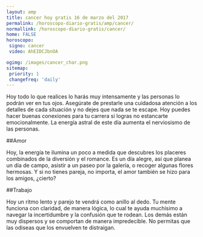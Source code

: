 ```yaml
---
layout: amp
title: cancer hoy gratis 16 de marzo del 2017 
permalink: /horoscopo-diario-gratis/amp/cancer/
normallink: /horoscopo-diario-gratis/cancer/
home: FALSE
horoscopo:
 signo: cancer
 video: AhEIDCJbnOA

ogimg: /images/cancer_char.png
sitemap:
 priority: 1
 changefreq: 'daily'
---
```



Hoy todo lo que realices lo harás muy intensamente y las personas lo podrán ver en tus ojos. Asegúrate de prestarle una cuidadosa atención a los detalles de cada situación y no dejes que nada se te escape. Hoy puedes hacer buenas conexiones para tu carrera si logras no estancarte emocionalmente. La energía astral de este día aumenta el nerviosismo de las personas.

##Amor

Hoy, la energía te ilumina un poco a medida que descubres los placeres combinados de la diversión y el romance. Es un día alegre, así que planea un día de campo, asistir a un paseo por la galería, o recoger algunas flores hermosas. Y si no tienes pareja, no importa, el amor también se hizo para los amigos, ¿cierto?

##Trabajo

Hoy un ritmo lento y parejo te vendrá como anillo al dedo. Tu mente funciona con claridad, de manera lógica, lo cual te ayuda muchísimo a navegar la incertidumbre y la confusión que te rodean. Los demás están muy dispersos y se comportan de manera impredecible. No permitas que las odiseas que los envuelven te distraigan.